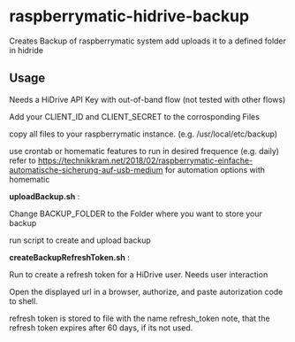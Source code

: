 # raspberrymatic-hidrive-backup
Creates Backup of raspberrymatic system add uploads it to a defined folder in hidride

## Usage

Needs a HiDrive API Key with out-of-band flow (not tested with other flows)

Add your CLIENT_ID and CLIENT_SECRET to the corrosponding Files

copy all files to your raspberrymatic instance. (e.g. /usr/local/etc/backup)

use crontab or homematic features to run in desired frequence (e.g. daily)
refer to https://technikkram.net/2018/02/raspberrymatic-einfache-automatische-sicherung-auf-usb-medium for automation options with homematic

**uploadBackup.sh** :

Change BACKUP_FOLDER to the Folder where you want to store your backup

run script to create and upload backup

**createBackupRefreshToken.sh** :

Run to create a refresh token for a HiDrive user. Needs user interaction

Open the displayed url in a browser, authorize, and paste autorization code to shell.

refresh token is stored to file with the name refresh_token
note, that the refresh token expires after 60 days, if its not used.




